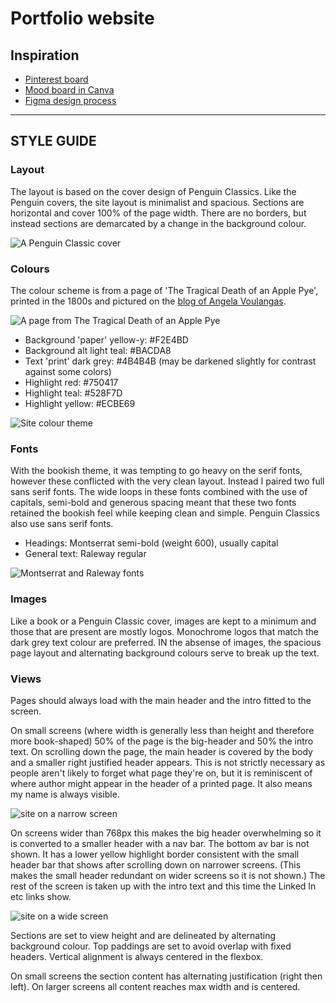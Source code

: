 # Portfolio website

## Inspiration
 - [Pinterest board](https://au.pinterest.com/simbidion/personal-website/)
 - [Mood board in Canva](https://www.canva.com/design/DACgIJ0GS2s/reiIITRifkfcv8QXNensaA/view?utm_content=DACgIJ0GS2s&utm_campaign=designshare&utm_medium=link&utm_source=sharebutton)
 - [Figma design process](https://www.figma.com/file/C6U1oXIcS1UXXMGMxRXcGhVN/Personal-website)

---
## STYLE GUIDE
### Layout
The layout is based on the cover design of Penguin Classics. Like the Penguin covers, the site layout is minimalist and spacious. Sections are horizontal and cover 100% of the page width. There are no borders, but instead sections are demarcated by a change in the background colour.

![A Penguin Classic cover](https://github.com/Simbidion/portfolio-website/blob/master/assets/img/classic.jpg?raw=true "A Penguin Classic book cover")

### Colours
The colour scheme is from a page of 'The Tragical Death of an Apple Pye', printed in the 1800s and pictured on the [blog of Angela Voulangas](http://parenthetically.blogspot.com.au/2012/03/real-gashlycrumb-tinies.html).

![A page from The Tragical Death of an Apple Pye](http://1.bp.blogspot.com/-5hzM91_tqfA/T2ZCOZUSDNI/AAAAAAAAFNI/-FtBJ0h9VQ0/s400/apple+pie.jpg "The Tragical Death of an Apple Pye")

 - Background 'paper' yellow-y: #F2E4BD
 - Background alt light teal: #BACDA8
 - Text 'print' dark grey: #4B4B4B (may be darkened slightly for contrast against some colors)
 - Highlight red: #750417
 - Highlight teal: #528F7D
 - Highlight yellow: #ECBE69

![Site colour theme](https://github.com/Simbidion/portfolio-website/blob/master/assets/img/colours.png?raw=true "Site colour theme")

### Fonts
With the bookish theme, it was tempting to go heavy on the serif fonts, however these conflicted with the very clean layout. Instead I paired two full sans serif fonts. The wide loops in these fonts combined with the use of capitals, semi-bold and generous spacing meant that these two fonts retained the bookish feel while keeping clean and simple. Penguin Classics also use sans serif fonts.

 - Headings: Montserrat semi-bold (weight 600), usually capital
 - General text: Raleway regular

![Montserrat and Raleway fonts](https://github.com/Simbidion/portfolio-website/blob/master/assets/img/fonts.png?raw=true "Montserrat and Raleway fonts")
 
### Images
Like a book or a Penguin Classic cover, images are kept to a minimum and those that are present are mostly logos. Monochrome logos that match the dark grey text colour are preferred. IN the absense of images, the spacious page layout and alternating background colours serve to break up the text.

### Views
Pages should always load with the main header and the intro fitted to the screen.

On small screens (where width is generally less than height and therefore more book-shaped) 50% of the page is the big-header and 50% the intro text. On scrolling down the page, the main header is covered by the body and a smaller right justified header appears. This is not strictly necessary as people aren't likely to forget what page they're on, but it is reminiscent of where author might appear in the header of a printed page. It also means my name is always visible.

![site on a narrow screen](https://github.com/Simbidion/portfolio-website/blob/master/assets/img/narrow-shot.png?raw=true "site on a narrow screen")

On screens wider than 768px this makes the big header overwhelming so it is converted to a smaller header with a nav bar. The bottom av bar is not shown. It has a lower yellow highlight border consistent with the small header bar that shows after scrolling down on narrower screens. (This makes the small header redundant on wider screens so it is not shown.) The rest of the screen is taken up with the intro text and this time the Linked In etc links show.

![site on a wide screen](https://github.com/Simbidion/portfolio-website/blob/master/assets/img/wide-shot.png?raw=true "site on a wide screen")

Sections are set to view height and are delineated by alternating background colour. Top paddings are set to avoid overlap with fixed headers. Vertical alignment is always centered in the flexbox.

On small screens the section content has alternating justification (right then left). On larger screens all content reaches max width and is centered.  